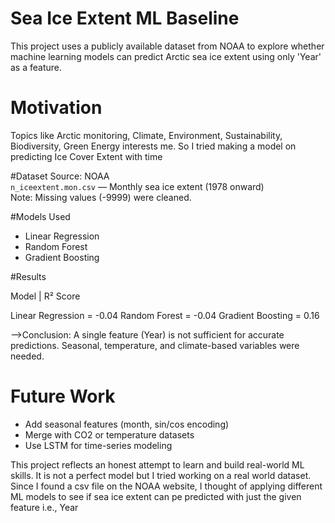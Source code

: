 # Sea Ice Extent ML Baseline
This project uses a publicly available dataset from NOAA to explore whether machine learning models can predict Arctic sea ice extent using only 'Year' as a feature.

# Motivation
Topics like Arctic monitoring, Climate, Environment, Sustainability, Biodiversity, Green Energy interests me. So I tried making a model on predicting Ice Cover Extent with time

#Dataset
Source: NOAA  
`n_iceextent.mon.csv` — Monthly sea ice extent (1978 onward)  
Note: Missing values (-9999) were cleaned.

#Models Used
- Linear Regression
- Random Forest
- Gradient Boosting

#Results

 Model | R² Score 

 Linear Regression = -0.04 
 Random Forest     = -0.04 
 Gradient Boosting = 0.16 

   -->Conclusion: A single feature (Year) is not sufficient for accurate predictions. Seasonal, temperature, and climate-based variables were needed.

# Future Work
- Add seasonal features (month, sin/cos encoding)
- Merge with CO2 or temperature datasets
- Use LSTM for time-series modeling


This project reflects an honest attempt to learn and build real-world ML skills. It is not a perfect model but I tried working on a real world dataset. Since I found a csv file on the NOAA website, 
I thought of applying different ML models to see if sea ice extent can pe predicted with just the given feature i.e., Year
